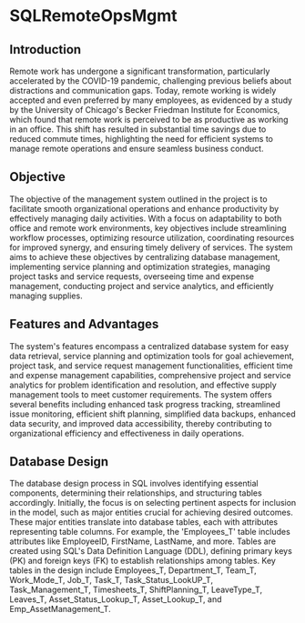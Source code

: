 # SQLRemoteOpsMgmt


## Introduction
Remote work has undergone a significant transformation, particularly accelerated by the COVID-19 pandemic, challenging previous beliefs about distractions and communication gaps. Today, remote working is widely accepted and even preferred by many employees, as evidenced by a study by the University of Chicago's Becker Friedman Institute for Economics, which found that remote work is perceived to be as productive as working in an office. This shift has resulted in substantial time savings due to reduced commute times, highlighting the need for efficient systems to manage remote operations and ensure seamless business conduct.


## Objective
The objective of the management system outlined in the project is to facilitate smooth organizational operations and enhance productivity by effectively managing daily activities. With a focus on adaptability to both office and remote work environments, key objectives include streamlining workflow processes, optimizing resource utilization, coordinating resources for improved synergy, and ensuring timely delivery of services. The system aims to achieve these objectives by centralizing database management, implementing service planning and optimization strategies, managing project tasks and service requests, overseeing time and expense management, conducting project and service analytics, and efficiently managing supplies.

## Features and Advantages
The system's features encompass a centralized database system for easy data retrieval, service planning and optimization tools for goal achievement, project task, and service request management functionalities, efficient time and expense management capabilities, comprehensive project and service analytics for problem identification and resolution, and effective supply management tools to meet customer requirements. The system offers several benefits including enhanced task progress tracking, streamlined issue monitoring, efficient shift planning, simplified data backups, enhanced data security, and improved data accessibility, thereby contributing to organizational efficiency and effectiveness in daily operations.

## Database Design
The database design process in SQL involves identifying essential components, determining their relationships, and structuring tables accordingly. Initially, the focus is on selecting pertinent aspects for inclusion in the model, such as major entities crucial for achieving desired outcomes. These major entities translate into database tables, each with attributes representing table columns. For example, the 'Employees_T' table includes attributes like EmployeeID, FirstName, LastName, and more. Tables are created using SQL's Data Definition Language (DDL), defining primary keys (PK) and foreign keys (FK) to establish relationships among tables. Key tables in the design include Employees_T, Department_T, Team_T, Work_Mode_T, Job_T, Task_T, Task_Status_LookUP_T, Task_Management_T, Timesheets_T, ShiftPlanning_T, LeaveType_T, Leaves_T, Asset_Status_Lookup_T, Asset_Lookup_T, and Emp_AssetManagement_T.





